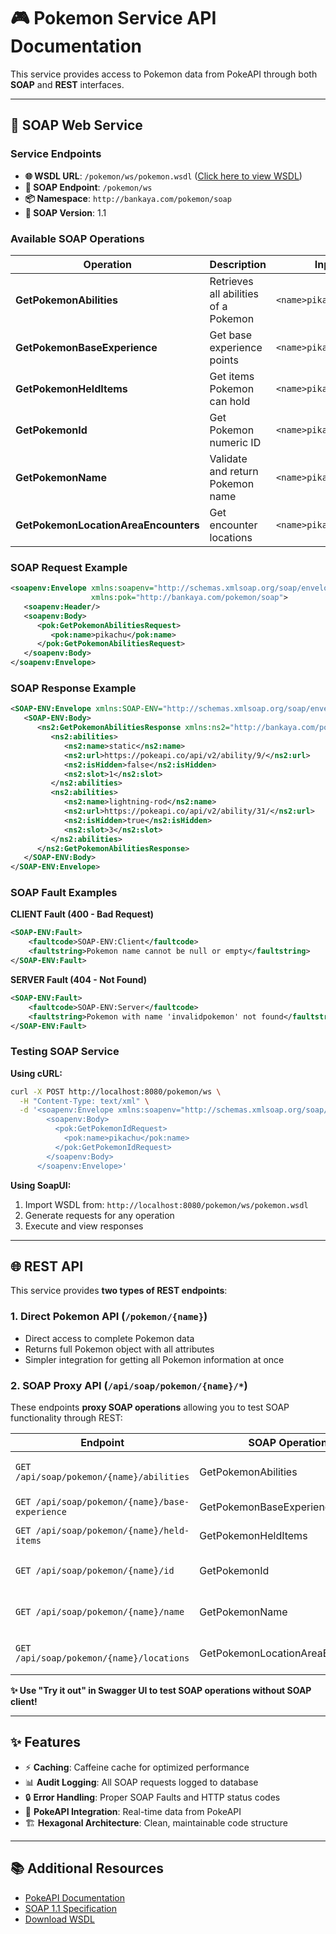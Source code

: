 # 🎮 Pokemon Service API Documentation

This service provides access to Pokemon data from PokeAPI through both **SOAP** and **REST** interfaces.

---

## 🧼 SOAP Web Service

### Service Endpoints
- **🌐 WSDL URL**: `/pokemon/ws/pokemon.wsdl` ([Click here to view WSDL](/pokemon/ws/pokemon.wsdl))
- **📡 SOAP Endpoint**: `/pokemon/ws`
- **📦 Namespace**: `http://bankaya.com/pokemon/soap`
- **🔧 SOAP Version**: 1.1

### Available SOAP Operations

| Operation | Description | Input | Output |
|-----------|-------------|-------|--------|
| **GetPokemonAbilities** | Retrieves all abilities of a Pokemon | `<name>pikachu</name>` | List of abilities with details |
| **GetPokemonBaseExperience** | Get base experience points | `<name>pikachu</name>` | Integer value |
| **GetPokemonHeldItems** | Get items Pokemon can hold | `<name>pikachu</name>` | List of held items |
| **GetPokemonId** | Get Pokemon numeric ID | `<name>pikachu</name>` | Integer ID |
| **GetPokemonName** | Validate and return Pokemon name | `<name>pikachu</name>` | String name |
| **GetPokemonLocationAreaEncounters** | Get encounter locations | `<name>pikachu</name>` | URL to encounters |

### SOAP Request Example
```xml
<soapenv:Envelope xmlns:soapenv="http://schemas.xmlsoap.org/soap/envelope/"
                  xmlns:pok="http://bankaya.com/pokemon/soap">
   <soapenv:Header/>
   <soapenv:Body>
      <pok:GetPokemonAbilitiesRequest>
         <pok:name>pikachu</pok:name>
      </pok:GetPokemonAbilitiesRequest>
   </soapenv:Body>
</soapenv:Envelope>
```

### SOAP Response Example
```xml
<SOAP-ENV:Envelope xmlns:SOAP-ENV="http://schemas.xmlsoap.org/soap/envelope/">
   <SOAP-ENV:Body>
      <ns2:GetPokemonAbilitiesResponse xmlns:ns2="http://bankaya.com/pokemon/soap">
         <ns2:abilities>
            <ns2:name>static</ns2:name>
            <ns2:url>https://pokeapi.co/api/v2/ability/9/</ns2:url>
            <ns2:isHidden>false</ns2:isHidden>
            <ns2:slot>1</ns2:slot>
         </ns2:abilities>
         <ns2:abilities>
            <ns2:name>lightning-rod</ns2:name>
            <ns2:url>https://pokeapi.co/api/v2/ability/31/</ns2:url>
            <ns2:isHidden>true</ns2:isHidden>
            <ns2:slot>3</ns2:slot>
         </ns2:abilities>
      </ns2:GetPokemonAbilitiesResponse>
   </SOAP-ENV:Body>
</SOAP-ENV:Envelope>
```

### SOAP Fault Examples

**CLIENT Fault (400 - Bad Request)**
```xml
<SOAP-ENV:Fault>
    <faultcode>SOAP-ENV:Client</faultcode>
    <faultstring>Pokemon name cannot be null or empty</faultstring>
</SOAP-ENV:Fault>
```

**SERVER Fault (404 - Not Found)**
```xml
<SOAP-ENV:Fault>
    <faultcode>SOAP-ENV:Server</faultcode>
    <faultstring>Pokemon with name 'invalidpokemon' not found</faultstring>
</SOAP-ENV:Fault>
```

### Testing SOAP Service

**Using cURL:**
```bash
curl -X POST http://localhost:8080/pokemon/ws \
  -H "Content-Type: text/xml" \
  -d '<soapenv:Envelope xmlns:soapenv="http://schemas.xmlsoap.org/soap/envelope/" xmlns:pok="http://bankaya.com/pokemon/soap">
        <soapenv:Body>
          <pok:GetPokemonIdRequest>
            <pok:name>pikachu</pok:name>
          </pok:GetPokemonIdRequest>
        </soapenv:Body>
      </soapenv:Envelope>'
```

**Using SoapUI:**
1. Import WSDL from: `http://localhost:8080/pokemon/ws/pokemon.wsdl`
2. Generate requests for any operation
3. Execute and view responses

---

## 🌐 REST API

This service provides **two types of REST endpoints**:

### 1. Direct Pokemon API (`/pokemon/{name}`)
- Direct access to complete Pokemon data
- Returns full Pokemon object with all attributes
- Simpler integration for getting all Pokemon information at once

### 2. SOAP Proxy API (`/api/soap/pokemon/{name}/*`)
These endpoints **proxy SOAP operations** allowing you to test SOAP functionality through REST:

| Endpoint | SOAP Operation | Description |
|----------|---------------|-------------|
| `GET /api/soap/pokemon/{name}/abilities` | GetPokemonAbilities | Get Pokemon abilities |
| `GET /api/soap/pokemon/{name}/base-experience` | GetPokemonBaseExperience | Get base experience |
| `GET /api/soap/pokemon/{name}/held-items` | GetPokemonHeldItems | Get held items |
| `GET /api/soap/pokemon/{name}/id` | GetPokemonId | Get Pokemon ID |
| `GET /api/soap/pokemon/{name}/name` | GetPokemonName | Validate Pokemon name |
| `GET /api/soap/pokemon/{name}/locations` | GetPokemonLocationAreaEncounters | Get location encounters |

**✨ Use "Try it out" in Swagger UI to test SOAP operations without SOAP client!**

---

## ✨ Features

- ⚡ **Caching**: Caffeine cache for optimized performance
- 📊 **Audit Logging**: All SOAP requests logged to database
- 🔒 **Error Handling**: Proper SOAP Faults and HTTP status codes
- 🔄 **PokeAPI Integration**: Real-time data from PokeAPI
- 🏗️ **Hexagonal Architecture**: Clean, maintainable code structure

---

## 📚 Additional Resources

- [PokeAPI Documentation](https://pokeapi.co/docs/v2)
- [SOAP 1.1 Specification](https://www.w3.org/TR/2000/NOTE-SOAP-20000508/)
- [Download WSDL](/pokemon/ws/pokemon.wsdl)

